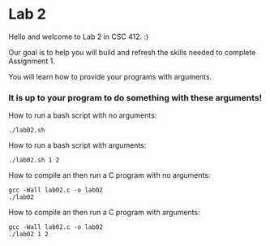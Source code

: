 # Lab 2
Hello and welcome to Lab 2 in CSC 412. :)

Our goal is to help you will build and refresh the skills needed to complete Assignment 1.

You will learn how to provide your programs with arguments.


### It is up to your program to do something with these arguments! 


How to run a bash script with no arguments:
```
./lab02.sh
```

How to run a bash script with arguments:
```
./lab02.sh 1 2
```


How to compile an then run a C program with no arguments:
```
gcc -Wall lab02.c -o lab02
./lab02
```

How to compile an then run a C program with arguments:
```
gcc -Wall lab02.c -o lab02
./lab02 1 2
```